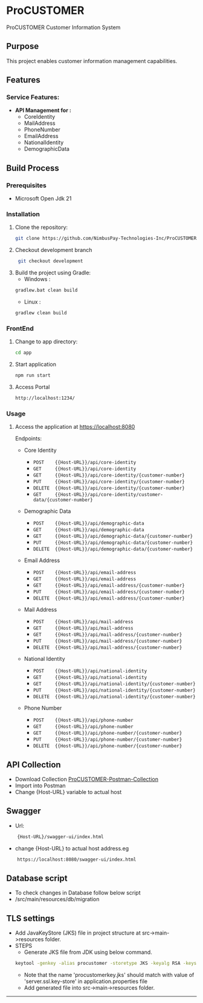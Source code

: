 # ProCUSTOMER
ProCUSTOMER Customer Information System

## Purpose

This project enables customer information management capabilities.

## Features

### Service Features:

* **API Management for :**
  * CoreIdentity
  * MailAddress
  * PhoneNumber
  * EmailAddress
  * NationalIdentity
  * DemographicData

## Build Process

### Prerequisites

- Microsoft Open Jdk 21

### Installation

1. Clone the repository:
    ```bash
    git clone https://github.com/NimbusPay-Technologies-Inc/ProCUSTOMER.git 
    ```
2. Checkout development branch
   ```bash
    git checkout development
   ```
3. Build the project using Gradle:
    * Windows :
    ```bash
    gradlew.bat clean build
    ```
   * Linux :
   ```bash
   gradlew clean build
   ```

### FrontEnd
1. Change to app directory:
    ```bash
    cd app
    ```
2. Start application
   ```bash
   npm run start
   ```
3. Access Portal
   ```bash
   http://localhost:1234/
   ```

### Usage

1. Access the application at [https://localhost:8080](https://localhost:8080)

   Endpoints:
    * Core Identity
        * `POST    {{Host-URL}}/api/core-identity`
        * `GET     {{Host-URL}}/api/core-identity`
        * `GET     {{Host-URL}}/api/core-identity/{customer-number}`
        * `PUT     {{Host-URL}}/api/core-identity/{customer-number}`
        * `DELETE  {{Host-URL}}/api/core-identity/{customer-number}`
        * `GET     {{Host-URL}}/api/core-identity/customer-data/{customer-number}`

    * Demographic Data
        * `POST    {{Host-URL}}/api/demographic-data`
        * `GET     {{Host-URL}}/api/demographic-data`
        * `GET     {{Host-URL}}/api/demographic-data/{customer-number}`
        * `PUT     {{Host-URL}}/api/demographic-data/{customer-number}`
        * `DELETE  {{Host-URL}}/api/demographic-data/{customer-number}`

    * Email Address
        * `POST    {{Host-URL}}/api/email-address`
        * `GET     {{Host-URL}}/api/email-address`
        * `GET     {{Host-URL}}/api/email-address/{customer-number}`
        * `PUT     {{Host-URL}}/api/email-address/{customer-number}`
        * `DELETE  {{Host-URL}}/api/email-address/{customer-number}`

    * Mail Address
        * `POST    {{Host-URL}}/api/mail-address`
        * `GET     {{Host-URL}}/api/mail-address`
        * `GET     {{Host-URL}}/api/mail-address/{customer-number}`
        * `PUT     {{Host-URL}}/api/mail-address/{customer-number}`
        * `DELETE  {{Host-URL}}/api/mail-address/{customer-number}`

    * National Identity
        * `POST    {{Host-URL}}/api/national-identity`
        * `GET     {{Host-URL}}/api/national-identity`
        * `GET     {{Host-URL}}/api/national-identity/{customer-number}`
        * `PUT     {{Host-URL}}/api/national-identity/{customer-number}`
        * `DELETE  {{Host-URL}}/api/national-identity/{customer-number}`

    * Phone Number
        * `POST    {{Host-URL}}/api/phone-number`
        * `GET     {{Host-URL}}/api/phone-number`
        * `GET     {{Host-URL}}/api/phone-number/{customer-number}`
        * `PUT     {{Host-URL}}/api/phone-number/{customer-number}`
        * `DELETE  {{Host-URL}}/api/phone-number/{customer-number}`


## API Collection
- Download Collection [ProCUSTOMER-Postman-Collection](https://github.com/NimbusPay-Technologies-Inc/NimbusPay-Project-Artifacts/tree/1aac2cfbdfeea33b9c72f7284d6251afe7bb5906/ProCUSTOMER/Postman-Collection)
- Import into Postman
- Change {Host-URL} variable to actual host

## Swagger
- Url:
```bash
    {Host-URL}/swagger-ui/index.html
 ```
- change {Host-URL} to actual host address.eg
```bash
    https://localhost:8080/swagger-ui/index.html
 ```

## Database script
- To check changes in Database follow below script
- <Project-Root>/src/main/resources/db/migration

## TLS settings
- Add JavaKeyStore (JKS) file in project structure at src->main->resources folder.
- STEPS 
  - Generate JKS file from JDK using below command.
  ```bash 
  keytool -genkey -alias procustomer -storetype JKS -keyalg RSA -keysize 2048 -validity 3650 -keystore procustomerkey.jks
  ```
  - Note that the name 'procustomerkey.jks' should match with value of 'server.ssl.key-store' in application.properties file 
  - Add generated file into src->main->resources folder.

-----